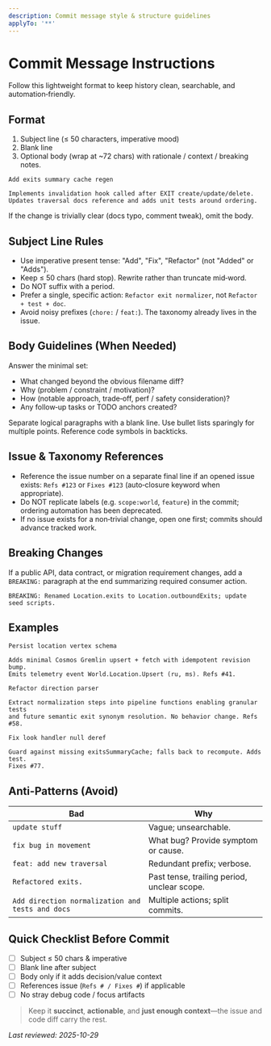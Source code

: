 ```yaml
---
description: Commit message style & structure guidelines
applyTo: '**'
---
```


# Commit Message Instructions

Follow this lightweight format to keep history clean, searchable, and automation‑friendly.

## Format

1. Subject line (≤ 50 characters, imperative mood)
2. Blank line
3. Optional body (wrap at ~72 chars) with rationale / context / breaking notes.

```
Add exits summary cache regen

Implements invalidation hook called after EXIT create/update/delete.
Updates traversal docs reference and adds unit tests around ordering.
```

If the change is trivially clear (docs typo, comment tweak), omit the body.

## Subject Line Rules

-   Use imperative present tense: "Add", "Fix", "Refactor" (not "Added" or "Adds").
-   Keep ≤ 50 chars (hard stop). Rewrite rather than truncate mid‑word.
-   Do NOT suffix with a period.
-   Prefer a single, specific action: `Refactor exit normalizer`, not `Refactor + test + doc`.
-   Avoid noisy prefixes (`chore:` / `feat:`). The taxonomy already lives in the issue.

## Body Guidelines (When Needed)

Answer the minimal set:

-   What changed beyond the obvious filename diff?
-   Why (problem / constraint / motivation)?
-   How (notable approach, trade‑off, perf / safety consideration)?
-   Any follow‑up tasks or TODO anchors created?

Separate logical paragraphs with a blank line. Use bullet lists sparingly for multiple points. Reference code symbols in backticks.

## Issue & Taxonomy References

-   Reference the issue number on a separate final line if an opened issue exists: `Refs #123` or `Fixes #123` (auto‑closure keyword when appropriate).
-   Do NOT replicate labels (e.g. `scope:world`, `feature`) in the commit; ordering automation has been deprecated.
-   If no issue exists for a non‑trivial change, open one first; commits should advance tracked work.

## Breaking Changes

If a public API, data contract, or migration requirement changes, add a `BREAKING:` paragraph at the end summarizing required consumer action.

```
BREAKING: Renamed Location.exits to Location.outboundExits; update seed scripts.
```

## Examples

```
Persist location vertex schema

Adds minimal Cosmos Gremlin upsert + fetch with idempotent revision bump.
Emits telemetry event World.Location.Upsert (ru, ms). Refs #41.
```

```
Refactor direction parser

Extract normalization steps into pipeline functions enabling granular tests
and future semantic exit synonym resolution. No behavior change. Refs #58.
```

```
Fix look handler null deref

Guard against missing exitsSummaryCache; falls back to recompute. Adds test.
Fixes #77.
```

## Anti-Patterns (Avoid)

| Bad                                              | Why                                         |
| ------------------------------------------------ | ------------------------------------------- |
| `update stuff`                                   | Vague; unsearchable.                        |
| `fix bug in movement`                            | What bug? Provide symptom or cause.         |
| `feat: add new traversal`                        | Redundant prefix; verbose.                  |
| `Refactored exits.`                              | Past tense, trailing period, unclear scope. |
| `Add direction normalization and tests and docs` | Multiple actions; split commits.            |

## Quick Checklist Before Commit

-   [ ] Subject ≤ 50 chars & imperative
-   [ ] Blank line after subject
-   [ ] Body only if it adds decision/value context
-   [ ] References issue (`Refs # / Fixes #`) if applicable
-   [ ] No stray debug code / focus artifacts

> Keep it **succinct**, **actionable**, and **just enough context**—the issue and code diff carry the rest.

_Last reviewed: 2025-10-29_
